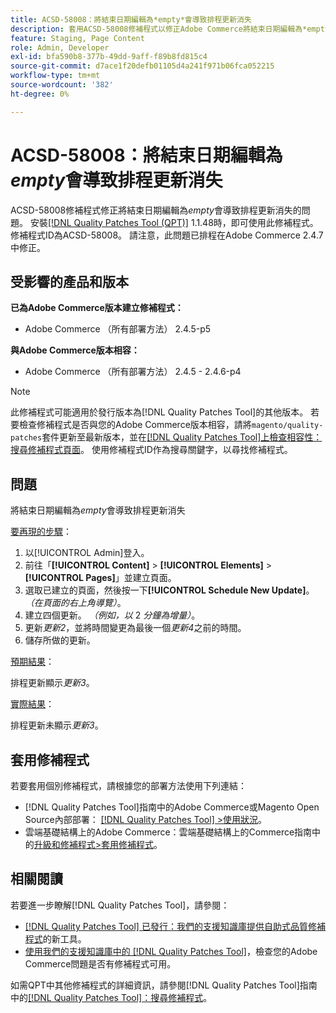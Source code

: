 ```yaml
---
title: ACSD-58008：將結束日期編輯為*empty*會導致排程更新消失
description: 套用ACSD-58008修補程式以修正Adobe Commerce將結束日期編輯為*empty*會導致排程更新消失的問題。
feature: Staging, Page Content
role: Admin, Developer
exl-id: bfa590b8-377b-49dd-9aff-f89b8fd815c4
source-git-commit: d7ace1f20defb01105d4a241f971b06fca052215
workflow-type: tm+mt
source-wordcount: '382'
ht-degree: 0%

---
```


# ACSD-58008：將結束日期編輯為&#x200B;*empty*&#x200B;會導致排程更新消失

ACSD-58008修補程式修正將結束日期編輯為&#x200B;*empty*&#x200B;會導致排程更新消失的問題。 安裝[[!DNL Quality Patches Tool (QPT)]](/help/announcements/adobe-commerce-announcements/magento-quality-patches-released-new-tool-to-self-serve-quality-patches.md) 1.1.48時，即可使用此修補程式。 修補程式ID為ACSD-58008。 請注意，此問題已排程在Adobe Commerce 2.4.7中修正。

## 受影響的產品和版本

**已為Adobe Commerce版本建立修補程式：**

* Adobe Commerce （所有部署方法） 2.4.5-p5

**與Adobe Commerce版本相容：**

* Adobe Commerce （所有部署方法） 2.4.5 - 2.4.6-p4

>[!NOTE]
>
>此修補程式可能適用於發行版本為[!DNL Quality Patches Tool]的其他版本。 若要檢查修補程式是否與您的Adobe Commerce版本相容，請將`magento/quality-patches`套件更新至最新版本，並在[[!DNL Quality Patches Tool]上檢查相容性：搜尋修補程式頁面](https://experienceleague.adobe.com/tools/commerce-quality-patches/index.html)。 使用修補程式ID作為搜尋關鍵字，以尋找修補程式。

## 問題

將結束日期編輯為&#x200B;*empty*&#x200B;會導致排程更新消失

<u>要再現的步驟</u>：

1. 以[!UICONTROL Admin]登入。
1. 前往「**[!UICONTROL Content]** > **[!UICONTROL Elements]** > **[!UICONTROL Pages]**」並建立頁面。
1. 選取已建立的頁面，然後按一下&#x200B;**[!UICONTROL Schedule New Update]**。 *（在頁面的右上角導覽）*。
1. 建立四個更新。 *（例如，以* 2 *分鐘為增量）*。
1. 更新&#x200B;*更新2*，並將時間變更為最後一個&#x200B;*更新4*&#x200B;之前的時間。
1. 儲存所做的更新。

<u>預期結果</u>：

排程更新顯示&#x200B;*更新3*。

<u>實際結果</u>：

排程更新未顯示&#x200B;*更新3*。

## 套用修補程式

若要套用個別修補程式，請根據您的部署方法使用下列連結：

* [!DNL Quality Patches Tool]指南中的Adobe Commerce或Magento Open Source內部部署： [[!DNL Quality Patches Tool] >使用狀況](https://experienceleague.adobe.com/docs/commerce-operations/tools/quality-patches-tool/usage.html)。
* 雲端基礎結構上的Adobe Commerce：雲端基礎結構上的Commerce指南中的[升級和修補程式>套用修補程式](https://experienceleague.adobe.com/docs/commerce-cloud-service/user-guide/develop/upgrade/apply-patches.html)。

## 相關閱讀

若要進一步瞭解[!DNL Quality Patches Tool]，請參閱：

* [[!DNL Quality Patches Tool] 已發行：我們的支援知識庫提供自助式品質修補程式](/help/announcements/adobe-commerce-announcements/magento-quality-patches-released-new-tool-to-self-serve-quality-patches.md)的新工具。
* [使用我們的支援知識庫中的 [!DNL Quality Patches Tool]](/help/support-tools/patches-available-in-qpt-tool/check-patch-for-magento-issue-with-magento-quality-patches.md)，檢查您的Adobe Commerce問題是否有修補程式可用。

如需QPT中其他修補程式的詳細資訊，請參閱[!DNL Quality Patches Tool]指南中的[[!DNL Quality Patches Tool]：搜尋修補程式](https://experienceleague.adobe.com/tools/commerce-quality-patches/index.html)。
